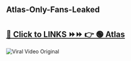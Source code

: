 
 ## Atlas-Only-Fans-Leaked

# <h2><a href="https://clipsfans.com/Atlas&ref=git">🔗 Click to LINKS ⏩⏩ 👉 🟢 Atlas </a></h2>

<a href="https://clipsfans.com/Atlas&ref=git" rel="nofollow" data-target="animated-image.originalLink"><img src="https://i.ibb.co.com/xMMVF88/686577567.gif" alt="Viral Video Original" style="max-width: 100%; display: inline-block;" data-target="animated-image.originalImage"></a>
